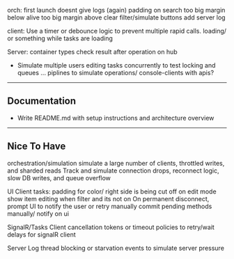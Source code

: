 
orch:
  first launch doesnt  give logs (again)
  padding on search too big
  margin below alive too big
  margin above clear filter/simulate buttons
  add server log

client:
  Use a timer or debounce logic to prevent multiple rapid calls.
  loading/ or something while tasks are loading


Server:
   container types
   check result after operation on hub


* Simulate multiple users editing tasks concurrently to test locking and queues
 ... piplines to simulate operations/ console-clients with apis?

---

## Documentation

* Write README.md with setup instructions and architecture overview

---

## Nice To Have
orchestration/simulation
    simulate a large number of clients, throttled writes, and sharded reads
    Track and simulate connection drops, reconnect logic, slow DB writes, and queue overflow

UI Client 
    tasks: padding for color/ right side is being cut off on edit mode
    show item editing when filter and its not on
    On permanent disconnect, prompt UI to notify the user or retry manually
    commit pending methods manually/ notify on ui

SignalR/Tasks Client
    cancellation tokens or timeout policies to retry/wait delays for signalR client

Server
    Log thread blocking or starvation events to simulate server pressure

